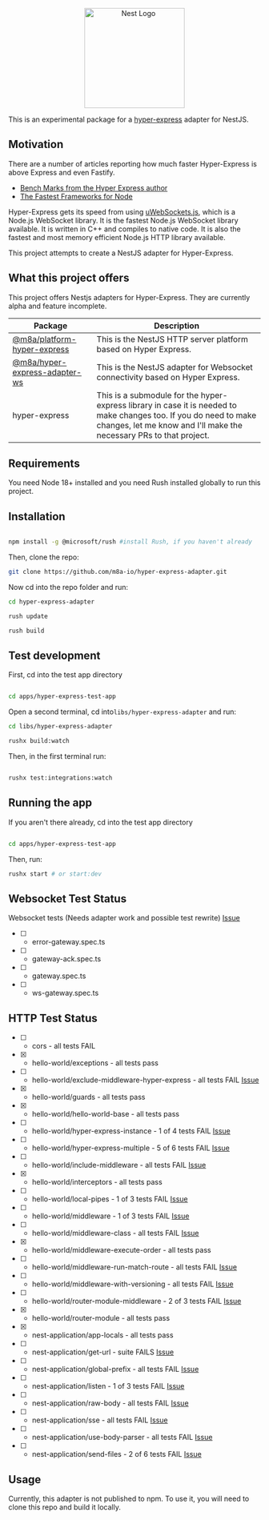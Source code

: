 <p align="center">
  <a href="http://nestjs.com/" target="blank"><img src="https://nestjs.com/img/logo-small.svg" width="200" alt="Nest Logo" /></a>
</p>

[circleci-image]: https://img.shields.io/circleci/build/github/nestjs/nest/master?token=abc123def456
[circleci-url]: https://circleci.com/gh/nestjs/nest


This is an experimental package for a [hyper-express](https://github.com/kartikk221/hyper-express) adapter for NestJS.


## Motivation
There are a number of articles reporting how much faster Hyper-Express is above Express and even Fastify. 
 - [Bench Marks from the Hyper Express author](https://github.com/kartikk221/hyper-express/blob/master/docs/Benchmarks.md)
 - [The Fastest Frameworks for Node](https://medium.com/deno-the-complete-reference/node-js-the-fastest-web-framework-in-2024-fa11e513fa75)

Hyper-Express gets its speed from using [uWebSockets.js](https://github.com/uNetworking/uWebSockets), which is a Node.js WebSocket library. It is the fastest Node.js WebSocket library available. It is written in C++ and compiles to native code. It is also the fastest and most memory efficient Node.js HTTP library available. 

This project attempts to create a NestJS adapter for Hyper-Express.

## What this project offers

This project offers Nestjs adapters for Hyper-Express. They are currently alpha and feature incomplete.

| Package | Description |
| --- | --- |
| [@m8a/platform-hyper-express](https://github.com/m8a-io/hyper-express-adapter/tree/dev/libs/platform-hyper-express) |  This is the NestJS HTTP server platform based on Hyper Express. |
| [@m8a/hyper-express-adapter-ws](https://github.com/m8a-io/hyper-express-adapter/tree/dev/libs/platform-hyper-express-ws) | This is the NestJS adapter for Websocket connectivity based on Hyper Express.|
| hyper-express | This is a submodule for the hyper-express library in case it is needed to make changes too. If you do need to make changes, let me know and I'll make the necessary PRs to that project. |

## Requirements

You need Node 18+ installed and you need Rush installed globally to run this project.

## Installation

```bash

npm install -g @microsoft/rush #install Rush, if you haven't already

```

Then, clone the repo:

```bash
git clone https://github.com/m8a-io/hyper-express-adapter.git

```
Now cd into the repo folder and run:

```bash
cd hyper-express-adapter

rush update

rush build

```


## Test development

First, cd into the test app directory

```bash

cd apps/hyper-express-test-app

```
Open a second terminal, cd into`libs/hyper-express-adapter` and run:

```bash
cd libs/hyper-express-adapter

rushx build:watch
```

Then, in the first terminal run:

```bash

rushx test:integrations:watch

``` 


## Running the app

If you aren't there already, cd into the test app directory

```bash

cd apps/hyper-express-test-app

```

Then, run:

```bash
rushx start # or start:dev
``` 

## Websocket Test Status

  Websocket tests (Needs adapter work and possible test rewrite)
   [Issue](https://github.com/m8a-io/hyper-express-adapter/issues/10)
  - [ ] - error-gateway.spec.ts
  - [ ] - gateway-ack.spec.ts
  - [ ] - gateway.spec.ts
  - [ ] - ws-gateway.spec.ts

## HTTP Test Status

 - [ ] - cors - all tests FAIL
 - [X] - hello-world/exceptions - all tests pass
 - [ ] - hello-world/exclude-middleware-hyper-express - all tests FAIL [Issue](https://github.com/m8a-io/hyper-express-adapter/issues/9)
 - [X] - hello-world/guards - all tests pass
 - [X] - hello-world/hello-world-base - all tests pass
 - [ ] - hello-world/hyper-express-instance - 1 of 4 tests FAIL [Issue](https://github.com/m8a-io/hyper-express-adapter/issues/11)
 - [ ] - hello-world/hyper-express-multiple - 5 of 6 tests FAIL [Issue](https://github.com/m8a-io/hyper-express-adapter/issues/12)
 - [ ] - hello-world/include-middleware - all tests FAIL [Issue](https://github.com/m8a-io/hyper-express-adapter/issues/13)
 - [X] - hello-world/interceptors - all tests pass
 - [ ] - hello-world/local-pipes - 1 of 3 tests FAIL [Issue](https://github.com/m8a-io/hyper-express-adapter/issues/14)
 - [ ] - hello-world/middleware - 1 of 3 tests FAIL [Issue](https://github.com/m8a-io/hyper-express-adapter/issues/15)
 - [ ] - hello-world/middleware-class - all tests FAIL [Issue](https://github.com/m8a-io/hyper-express-adapter/issues/16)
 - [X] - hello-world/middleware-execute-order - all tests pass
 - [ ] - hello-world/middleware-run-match-route - all tests FAIL [Issue](https://github.com/m8a-io/hyper-express-adapter/issues/17)
 - [ ] - hello-world/middleware-with-versioning - all tests FAIL [Issue](https://github.com/m8a-io/hyper-express-adapter/issues/18)
 - [ ] - hello-world/router-module-middleware - 2 of 3 tests FAIL [Issue](https://github.com/m8a-io/hyper-express-adapter/issues/19)
 - [X] - hello-world/router-module - all tests pass
 - [X] - nest-application/app-locals - all tests pass
 - [ ] - nest-application/get-url - suite FAILS [Issue](https://github.com/m8a-io/hyper-express-adapter/issues/20)
 - [ ] - nest-application/global-prefix - all tests FAIL [Issue](https://github.com/m8a-io/hyper-express-adapter/issues/21)
 - [ ] - nest-application/listen - 1 of 3 tests FAIL [Issue](https://github.com/m8a-io/hyper-express-adapter/issues/22)
 - [ ] - nest-application/raw-body - all tests FAIL [Issue](https://github.com/m8a-io/hyper-express-adapter/issues/23)
 - [ ] - nest-application/sse - all tests FAIL [Issue](https://github.com/m8a-io/hyper-express-adapter/issues/24)
 - [ ] - nest-application/use-body-parser - all tests FAIL [Issue](https://github.com/m8a-io/hyper-express-adapter/issues/25)
 - [ ] - nest-application/send-files - 2 of 6 tests FAIL [Issue](https://github.com/m8a-io/hyper-express-adapter/issues/26)


## Usage 

Currently, this adapter is not published to npm. To use it, you will need to clone this repo and build it locally. 

   